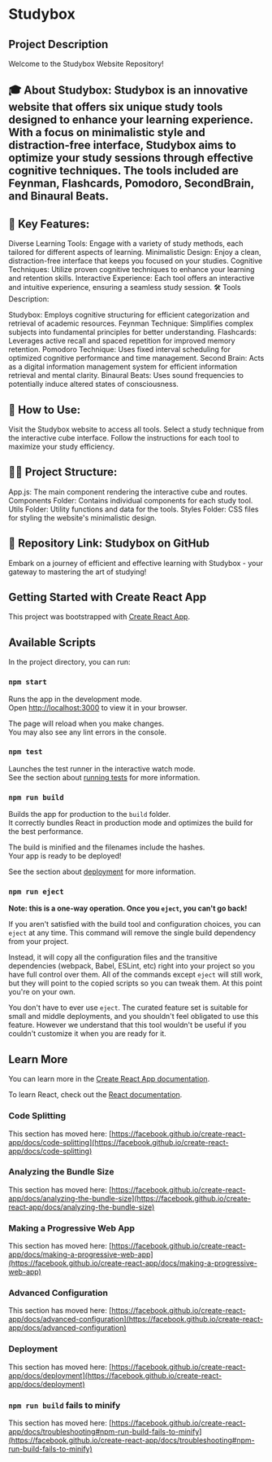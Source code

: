# Studybox
## Project Description
Welcome to the Studybox Website Repository!

## 🎓 About Studybox: Studybox is an innovative website that offers six unique study tools designed to enhance your learning experience. With a focus on minimalistic style and distraction-free interface, Studybox aims to optimize your study sessions through effective cognitive techniques. The tools included are Feynman, Flashcards, Pomodoro, SecondBrain, and Binaural Beats.

## 🌟 Key Features:

Diverse Learning Tools: Engage with a variety of study methods, each tailored for different aspects of learning.
Minimalistic Design: Enjoy a clean, distraction-free interface that keeps you focused on your studies.
Cognitive Techniques: Utilize proven cognitive techniques to enhance your learning and retention skills.
Interactive Experience: Each tool offers an interactive and intuitive experience, ensuring a seamless study session.
🛠️ Tools Description:

Studybox: Employs cognitive structuring for efficient categorization and retrieval of academic resources.
Feynman Technique: Simplifies complex subjects into fundamental principles for better understanding.
Flashcards: Leverages active recall and spaced repetition for improved memory retention.
Pomodoro Technique: Uses fixed interval scheduling for optimized cognitive performance and time management.
Second Brain: Acts as a digital information management system for efficient information retrieval and mental clarity.
Binaural Beats: Uses sound frequencies to potentially induce altered states of consciousness.

## 📁 How to Use:

Visit the Studybox website to access all tools.
Select a study technique from the interactive cube interface.
Follow the instructions for each tool to maximize your study efficiency.

## 👩‍💻 Project Structure:

App.js: The main component rendering the interactive cube and routes.
Components Folder: Contains individual components for each study tool.
Utils Folder: Utility functions and data for the tools.
Styles Folder: CSS files for styling the website's minimalistic design.

## 🔗 Repository Link: Studybox on GitHub

Embark on a journey of efficient and effective learning with Studybox - your gateway to mastering the art of studying!

## Getting Started with Create React App

This project was bootstrapped with [Create React App](https://github.com/facebook/create-react-app).

## Available Scripts

In the project directory, you can run:

### `npm start`

Runs the app in the development mode.\
Open [http://localhost:3000](http://localhost:3000) to view it in your browser.

The page will reload when you make changes.\
You may also see any lint errors in the console.

### `npm test`

Launches the test runner in the interactive watch mode.\
See the section about [running tests](https://facebook.github.io/create-react-app/docs/running-tests) for more information.

### `npm run build`

Builds the app for production to the `build` folder.\
It correctly bundles React in production mode and optimizes the build for the best performance.

The build is minified and the filenames include the hashes.\
Your app is ready to be deployed!

See the section about [deployment](https://facebook.github.io/create-react-app/docs/deployment) for more information.

### `npm run eject`

**Note: this is a one-way operation. Once you `eject`, you can't go back!**

If you aren't satisfied with the build tool and configuration choices, you can `eject` at any time. This command will remove the single build dependency from your project.

Instead, it will copy all the configuration files and the transitive dependencies (webpack, Babel, ESLint, etc) right into your project so you have full control over them. All of the commands except `eject` will still work, but they will point to the copied scripts so you can tweak them. At this point you're on your own.

You don't have to ever use `eject`. The curated feature set is suitable for small and middle deployments, and you shouldn't feel obligated to use this feature. However we understand that this tool wouldn't be useful if you couldn't customize it when you are ready for it.

## Learn More

You can learn more in the [Create React App documentation](https://facebook.github.io/create-react-app/docs/getting-started).

To learn React, check out the [React documentation](https://reactjs.org/).

### Code Splitting

This section has moved here: [https://facebook.github.io/create-react-app/docs/code-splitting](https://facebook.github.io/create-react-app/docs/code-splitting)

### Analyzing the Bundle Size

This section has moved here: [https://facebook.github.io/create-react-app/docs/analyzing-the-bundle-size](https://facebook.github.io/create-react-app/docs/analyzing-the-bundle-size)

### Making a Progressive Web App

This section has moved here: [https://facebook.github.io/create-react-app/docs/making-a-progressive-web-app](https://facebook.github.io/create-react-app/docs/making-a-progressive-web-app)

### Advanced Configuration

This section has moved here: [https://facebook.github.io/create-react-app/docs/advanced-configuration](https://facebook.github.io/create-react-app/docs/advanced-configuration)

### Deployment

This section has moved here: [https://facebook.github.io/create-react-app/docs/deployment](https://facebook.github.io/create-react-app/docs/deployment)

### `npm run build` fails to minify

This section has moved here: [https://facebook.github.io/create-react-app/docs/troubleshooting#npm-run-build-fails-to-minify](https://facebook.github.io/create-react-app/docs/troubleshooting#npm-run-build-fails-to-minify)
